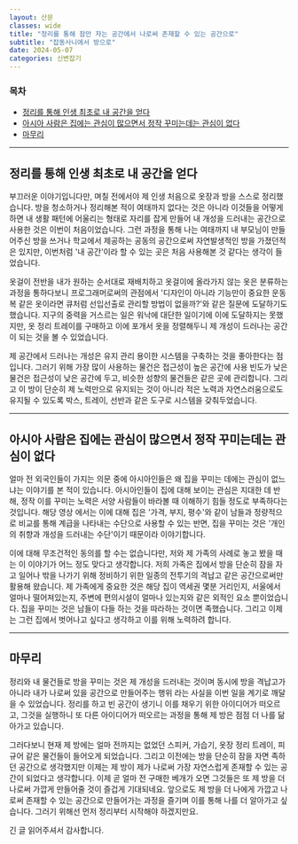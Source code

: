 ```yaml
---
layout: 산문
classes: wide
title: "정리를 통해 잠만 자는 공간에서 나로써 존재할 수 있는 공간으로"
subtitle: "잡동사니에서 방으로"
date: 2024-05-07
categories: 신변잡기
---
```


### 목차

- [정리를 통해 인생 최초로 내 공간을 얻다](#정리를-통해-인생-최초로-내-공간을-얻다)
- [아시아 사람은 집에는 관심이 많으면서 정작 꾸미는데는 관심이 없다](#아시아-사람은-집에는-관심이-많으면서-정작-꾸미는데는-관심이-없다)
- [마무리](#마무리)

---

## 정리를 통해 인생 최초로 내 공간을 얻다

부끄러운 이야기입니다만, 며칠 전에서야 제 인생 처음으로 옷장과 방을 스스로 정리했습니다. 방을 청소하거나 정리해본 적이 여태까지 없다는
 것은 아니라 이것들을 어떻게하면 내 생활 패턴에 어울리는 형태로 자리를 잡게 만들어 내 개성을 드러내는 공간으로 사용한 것은 이번이
 처음이었습니다. 그런 과정을 통해 나는 여태까지 내 부모님이 만들어주신 방을 쓰거나 학교에서 제공하는 공동의 공간으로써 자연발생적인
 방을 가졌던적은 있지만, 이번처럼 '내 공간'이라 할 수 있는 곳은 처음 사용해본 것 같다는 생각이 들었습니다.

옷걸이 전반을 내가 원하는 순서대로 재배치하고 옷걸이에 올라가지 않는 옷은 분류하는 과정을 통하다보니 프로그래머로써의 관점에서 '디자인이
 아니라 기능만이 중요한 운동복 같은 옷이라면 큐처럼 선입선출로 관리할 방법이 없을까?'와 같은 질문에 도달하기도 했습니다. 지구의 중력을
 거스르는 일은 워낙에 대단한 일이기에 이에 도달하지는 못했지만, 옷 정리 트레이를 구매하고 이에 포개서 옷을 정렬해두니 제 개성이 드러나는
 공간이 되는 것을 볼 수 있었습니다.

제 공간에서 드러나는 개성은 유지 관리 용이한 시스템을 구축하는 것을 좋아한다는 점입니다. 그러기 위해 가장 많이 사용하는 물건은
 접근성이 높은 공간에 사용 빈도가 낮은 물건은 접근성이 낮은 공간에 두고, 비슷한 성향의 물건들은 같은 곳에 관리합니다. 그리고 이 방이
 단순히 제 노력만으로 유지되는 것이 아니라 적은 노력과 자연스러움으로도 유지될 수 있도록 박스, 트레이, 선반과 같은 도구로 시스템을
 갖춰두었습니다.

---

## 아시아 사람은 집에는 관심이 많으면서 정작 꾸미는데는 관심이 없다

얼마 전 외국인들이 가지는 의문 중에 아시아인들은 왜 집을 꾸미는 데에는 관심이 없느냐는 이야기를 본 적이 있습니다. 아시아인들이 집에
 대해 보이는 관심은 지대한 데 반해, 정작 이를 꾸미는 노력은 서양 사람들이 바라볼 때 이해하기 힘들 정도로 부족하다는 것입니다. 해당 영상
에서는 이에 대해 집은 '가격, 부지, 평수'와 같이 남들과 정량적으로 비교를 통해 계급을 나타내는 수단으로 사용할 수 있는 반면, 집을 꾸미는
 것은 '개인의 취향과 개성을 드러내는 수단'이기 때문이라 이야기합니다.

이에 대해 무조건적인 동의를 할 수는 없습니다만, 저와 제 가족의 사례로 놓고 봤을 때는 이 이야기가 어느 정도 맞다고 생각합니다. 저희
 가족은 집에서 방을 단순히 잠을 자고 일어나 밖을 나가기 위해 정비하기 위한 일종의 전투기의 격납고 같은 공간으로써만 활용해 왔습니다.
 제 가족에게 중요한 것은 해당 집이 역세권 몇분 거리인지, 서울에서 얼마나 떨어져있는지, 주변에 편의시설이 얼마나 있는지와 같은 외적인
 요소 뿐이었습니다. 집을 꾸미는 것은 남들이 다들 하는 것을 따라하는 것이면 족했습니다. 그리고 이제는 그런 집에서 벗어나고 싶다고
 생각하고 이를 위해 노력하려 합니다.

---

## 마무리

정리와 내 물건들로 방을 꾸미는 것은 제 개성을 드러내는 것이며 동시에 방을 격납고가 아니라 내가 나로써 있을 공간으로 만들어주는 행위
라는 사실을 이번 일을 계기로 깨달을 수 있었습니다. 정리를 하고 빈 공간이 생기니 이를 채우기 위한 아이디어가 떠오르고, 그것을 실행하니
 또 다른 아이디어가 떠오르는 과정을 통해 제 방은 점점 더 나를 닮아가고 있습니다.

그러다보니 현재 제 방에는 얼마 전까지는 없었던 스피커, 가습기, 옷장 정리 트레이, 피규어 같은 물건들이 들어오게 되었습니다. 그리고
 이전에는 방을 단순히 잠을 자면 족하던 공간으로 생각했지만 이제는 제 방이 제가 나로써 가장 자연스럽게 존재할 수 있는 공간이 되었다고
 생각합니다. 이제 곧 얼마 전 구매한 베개가 오면 그것들은 또 제 방을 더 나로써 가깝게 만들어줄 것이 즐겁게 기대되네요. 앞으로도 제 방을
 더 나에게 가깝고 나로써 존재할 수 있는 공간으로 만들어가는 과정을 즐기며 이를 통해 나를 더 알아가고 싶습니다. 그러기 위해선 먼저
 정리부터 시작해야 하겠지만요.

긴 글 읽어주셔서 감사합니다.

